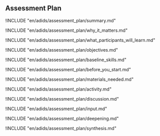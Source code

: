 
##  Assessment Plan

<!-- ![](en/images/capacity_assessment.png "") -->

!INCLUDE "en/adids/assessment_plan/summary.md"

<!-- Why The Topic Matters -->

!INCLUDE "en/adids/assessment_plan/why_it_matters.md"

<!--  What Participants Will Learn -->

!INCLUDE "en/adids/assessment_plan/what_participants_will_learn.md"

<!-- Objectives {.sidebar} -->

!INCLUDE "en/adids/assessment_plan/objectives.md"

<!-- Baseline Skills -->

!INCLUDE "en/adids/assessment_plan/baseline_skills.md"

<!-- Before you Start -->

!INCLUDE "en/adids/assessment_plan/before_you_start.md"

<!-- Materials Needed -->

!INCLUDE "en/adids/assessment_plan/materials_needed.md"

<!--Activity {.activity} -->

!INCLUDE "en/adids/assessment_plan/activity.md"

<!--Discussion -->

!INCLUDE "en/adids/assessment_plan/discussion.md"

<!-- Input -->

!INCLUDE "en/adids/assessment_plan/input.md"

<!-- Deepening -->

!INCLUDE "en/adids/assessment_plan/deepening.md"

<!--Synthesis {.synthesis} -->

!INCLUDE "en/adids/assessment_plan/synthesis.md"
